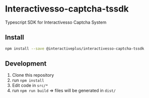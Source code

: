 # Interactivesso-captcha-tssdk
Typescript SDK for Interactivesso Captcha System

## Install

```bash
npm install --save @interactiveplus/interactivesso-captcha-tssdk
```

## Development
1. Clone this repository
2. run `npm install`
3. Edit code in `src/*`
4. run `npm run build` =&gt; files will be generated in `dist/`